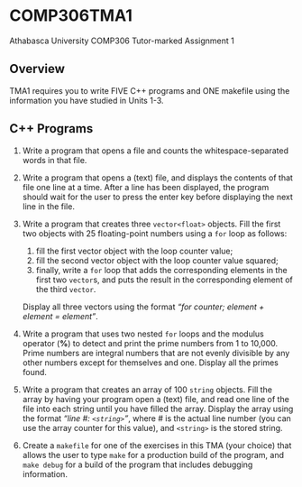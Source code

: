 # COMP306TMA1
Athabasca University COMP306 Tutor-marked Assignment 1

## Overview
TMA1 requires you to write FIVE C++ programs and ONE makefile using the 
information you have studied in Units 1-3.

## C++ Programs
1. Write a program that opens a file and counts the whitespace-separated words in that file.

2. Write a program that opens a (text) file, and displays the contents of that file one line at a time. After a line has been displayed, the program should wait for the user to press the enter key before displaying the next line in the file.

3. Write a program that creates three `vector<float>` objects. Fill the first two objects with 25 floating-point numbers using a  `for`  loop as follows:
    1. fill the first vector object with the loop counter value;
    2. fill the second vector object with the loop counter value squared;
    3. finally, write a  `for`  loop that adds the corresponding elements in the first two `vector`s, and puts the result in the corresponding element of the third `vector`.

    Display all three vectors using the format *“for counter; element + element = element”*.

4. Write a program that uses two nested `for` loops and the modulus operator (**%**) to detect and print the prime numbers from 1 to 10,000. Prime numbers are integral numbers that are not evenly divisible by any other numbers except for themselves and one. Display all the primes found.

5. Write a program that creates an array of 100 `string` objects. Fill the array by having your program open a (text) file, and read one line of the file into each string until you have filled the array. Display the array using the format *“line #: `<string>`”*, where # is the actual line number (you can use the array counter for this value), and `<string>` is the stored string.

6. Create a `makefile` for one of the exercises in this TMA (your choice) that allows the user to type `make` for a production build of the program, and `make debug` for a build of the program that includes debugging information.